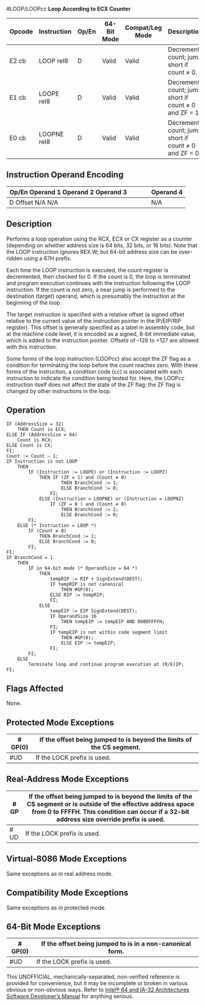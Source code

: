 #LOOP/LOOPcc
**Loop According to ECX Counter**

| Opcode | Instruction | Op/En | 64-Bit Mode | Compat/Leg Mode | Description                                          |
| ------ | ----------- | ----- | ----------- | --------------- | ---------------------------------------------------- |
| E2 cb  | LOOP rel8   | D     | Valid       | Valid           | Decrement count; jump short if count ≠ 0.            |
| E1 cb  | LOOPE rel8  | D     | Valid       | Valid           | Decrement count; jump short if count ≠ 0 and ZF = 1. |
| E0 cb  | LOOPNE rel8 | D     | Valid       | Valid           | Decrement count; jump short if count ≠ 0 and ZF = 0. |

## Instruction Operand Encoding

| Op/En Operand 1 Operand 2 Operand 3 |     |     |     | Operand 4 |
| ----------------------------------- | --- | --- | --- | --------- |
| D Offset N/A N/A                    |     |     |     | N/A       |

## Description

Performs a loop operation using the RCX, ECX or CX register as a counter (depending on whether address size is 64 bits, 32 bits, or 16 bits). Note that the LOOP instruction ignores REX.W; but 64-bit address size can be over-ridden using a 67H prefix.

Each time the LOOP instruction is executed, the count register is decremented, then checked for 0. If the count is 0, the loop is terminated and program execution continues with the instruction following the LOOP instruction. If the count is not zero, a near jump is performed to the destination (target) operand, which is presumably the instruction at the beginning of the loop.

The target instruction is specified with a relative offset (a signed offset relative to the current value of the instruction pointer in the IP/EIP/RIP register). This offset is generally specified as a label in assembly code, but at the machine code level, it is encoded as a signed, 8-bit immediate value, which is added to the instruction pointer. Offsets of –128 to +127 are allowed with this instruction.

Some forms of the loop instruction (LOOP*cc*) also accept the ZF flag as a condition for terminating the loop before the count reaches zero. With these forms of the instruction, a condition code (_cc_) is associated with each instruction to indicate the condition being tested for. Here, the LOOP*cc* instruction itself does not affect the state of the ZF flag; the ZF flag is changed by other instructions in the loop.

## Operation

```
IF (AddressSize = 32)
    THEN Count is ECX;
ELSE IF (AddressSize = 64)
    Count is RCX;
ELSE Count is CX;
FI;
Count := Count – 1;
IF Instruction is not LOOP
    THEN
        IF (Instruction := LOOPE) or (Instruction := LOOPZ)
            THEN IF (ZF = 1) and (Count ≠ 0)
                    THEN BranchCond := 1;
                    ELSE BranchCond := 0;
                FI;
            ELSE (Instruction = LOOPNE) or (Instruction = LOOPNZ)
                IF (ZF = 0 ) and (Count ≠ 0)
                    THEN BranchCond := 1;
                    ELSE BranchCond := 0;
        FI;
    ELSE (* Instruction = LOOP *)
        IF (Count ≠ 0)
            THEN BranchCond := 1;
            ELSE BranchCond := 0;
        FI;
FI;
IF BranchCond = 1
    THEN
        IF in 64-bit mode (* OperandSize = 64 *)
            THEN
                tempRIP := RIP + SignExtend(DEST);
                IF tempRIP is not canonical
                    THEN #​​​​GP(0);
                ELSE RIP := tempRIP;
                FI;
            ELSE
                tempEIP := EIP SignExtend(DEST);
                IF OperandSize 16
                    THEN tempEIP := tempEIP AND 0000FFFFH;
                FI;
                IF tempEIP is not within code segment limit
                    THEN #​​​​GP(0);
                    ELSE EIP := tempEIP;
                FI;
        FI;
    ELSE
        Terminate loop and continue program execution at (R/E)IP;
FI;

```

## Flags Affected

None.

## Protected Mode Exceptions

| \#​​​​GP(0) | If the offset being jumped to is beyond the limits of the CS segment. |
| ----------- | --------------------------------------------------------------------- |
| #​​​UD      | If the LOCK prefix is used.                                           |

## Real-Address Mode Exceptions

| \#​​​​GP | If the offset being jumped to is beyond the limits of the CS segment or is outside of the effective address space from 0 to FFFFH. This condition can occur if a 32-bit address size override prefix is used. |
| -------- | ------------------------------------------------------------------------------------------------------------------------------------------------------------------------------------------------------------- |
| #​​​UD   | If the LOCK prefix is used.                                                                                                                                                                                   |

## Virtual-8086 Mode Exceptions

Same exceptions as in real address mode.

## Compatibility Mode Exceptions

Same exceptions as in protected mode.

## 64-Bit Mode Exceptions

| \#​​​​GP(0) | If the offset being jumped to is in a non-canonical form. |
| ----------- | --------------------------------------------------------- |
| #​​​UD      | If the LOCK prefix is used.                               |

This UNOFFICIAL, mechanically-separated, non-verified reference is provided for convenience, but it may be
incomplete or broken in various obvious or non-obvious
ways. Refer to [Intel® 64 and IA-32 Architectures Software Developer’s Manual](https://software.intel.com/en-us/download/intel-64-and-ia-32-architectures-sdm-combined-volumes-1-2a-2b-2c-2d-3a-3b-3c-3d-and-4) for anything serious.
